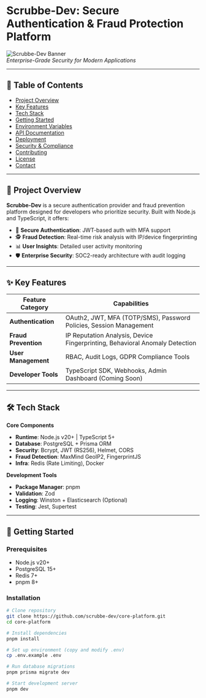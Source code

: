 # Scrubbe-Dev: Secure Authentication & Fraud Protection Platform

![Scrubbe-Dev Banner](https://via.placeholder.com/1200x400.png?text=Scrubbe-Dev+-+Secure+Auth+and+Fraud+Protection)  
*Enterprise-Grade Security for Modern Applications*

---

## 📜 Table of Contents
- [Project Overview](#-project-overview)
- [Key Features](#-key-features)
- [Tech Stack](#-tech-stack)
- [Getting Started](#-getting-started)
- [Environment Variables](#-environment-variables)
- [API Documentation](#-api-documentation)
- [Deployment](#-deployment)
- [Security & Compliance](#-security--compliance)
- [Contributing](#-contributing)
- [License](#-license)
- [Contact](#-contact)

---

## 🚀 Project Overview

**Scrubbe-Dev** is a secure authentication provider and fraud prevention platform designed for developers who prioritize security. Built with Node.js and TypeScript, it offers:

- 🔐 **Secure Authentication**: JWT-based auth with MFA support
- 🕵️ **Fraud Detection**: Real-time risk analysis with IP/device fingerprinting
- 📊 **User Insights**: Detailed user activity monitoring
- 🛡️ **Enterprise Security**: SOC2-ready architecture with audit logging

---

## ✨ Key Features

| Feature Category        | Capabilities                                                                 |
|-------------------------|-----------------------------------------------------------------------------|
| **Authentication**      | OAuth2, JWT, MFA (TOTP/SMS), Password Policies, Session Management         |
| **Fraud Prevention**    | IP Reputation Analysis, Device Fingerprinting, Behavioral Anomaly Detection |
| **User Management**     | RBAC, Audit Logs, GDPR Compliance Tools                                     |
| **Developer Tools**     | TypeScript SDK, Webhooks, Admin Dashboard (Coming Soon)                    |

---

## 🛠️ Tech Stack

**Core Components**
- **Runtime**: Node.js v20+ | TypeScript 5+
- **Database**: PostgreSQL + Prisma ORM
- **Security**: Bcrypt, JWT (RS256), Helmet, CORS
- **Fraud Detection**: MaxMind GeoIP2, FingerprintJS
- **Infra**: Redis (Rate Limiting), Docker

**Development Tools**
- **Package Manager**: pnpm
- **Validation**: Zod
- **Logging**: Winston + Elasticsearch (Optional)
- **Testing**: Jest, Supertest

---

## 🏁 Getting Started

### Prerequisites
- Node.js v20+
- PostgreSQL 15+
- Redis 7+
- pnpm 8+

### Installation
```bash
# Clone repository
git clone https://github.com/scrubbe-dev/core-platform.git
cd core-platform

# Install dependencies
pnpm install

# Set up environment (copy and modify .env)
cp .env.example .env

# Run database migrations
pnpm prisma migrate dev

# Start development server
pnpm dev